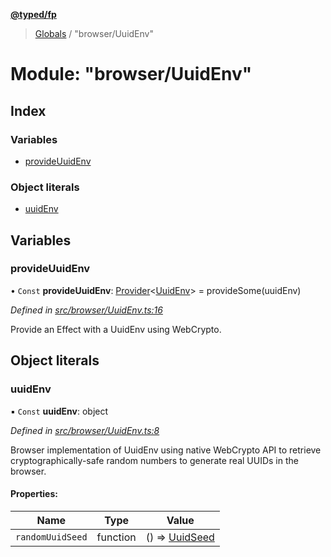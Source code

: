 **[@typed/fp](../README.md)**

> [Globals](../globals.md) / "browser/UuidEnv"

# Module: "browser/UuidEnv"

## Index

### Variables

* [provideUuidEnv](_browser_uuidenv_.md#provideuuidenv)

### Object literals

* [uuidEnv](_browser_uuidenv_.md#uuidenv)

## Variables

### provideUuidEnv

• `Const` **provideUuidEnv**: [Provider](_effect_provide_.md#provider)\<[UuidEnv](../interfaces/_uuid_common_.uuidenv.md)> = provideSome(uuidEnv)

*Defined in [src/browser/UuidEnv.ts:16](https://github.com/TylorS/typed-fp/blob/559f273/src/browser/UuidEnv.ts#L16)*

Provide an Effect with a UuidEnv using WebCrypto.

## Object literals

### uuidEnv

▪ `Const` **uuidEnv**: object

*Defined in [src/browser/UuidEnv.ts:8](https://github.com/TylorS/typed-fp/blob/559f273/src/browser/UuidEnv.ts#L8)*

Browser implementation of UuidEnv using native WebCrypto API to retrieve cryptographically-safe
random numbers to generate real UUIDs in the browser.

#### Properties:

Name | Type | Value |
------ | ------ | ------ |
`randomUuidSeed` | function | () => [UuidSeed](_uuid_common_.md#uuidseed) |
